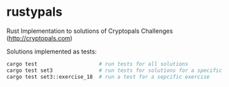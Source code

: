 # rustypals
Rust Implementation to solutions of Cryptopals Challenges (http://cryptopals.com)

Solutions implemented as tests:

```bash
cargo test                    # run tests for all solutions
cargo test set3               # run tests for solutions for a specific set
cargo test set3::exercise_18  # run a test for a sepcific exercise
```
